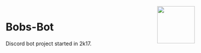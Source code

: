 <img align="right" src="https://im3.ezgif.com/tmp/ezgif-3-6c47a1a2c8.gif" height="100" width="100">

# Bobs-Bot
Discord bot project started in 2k17.
